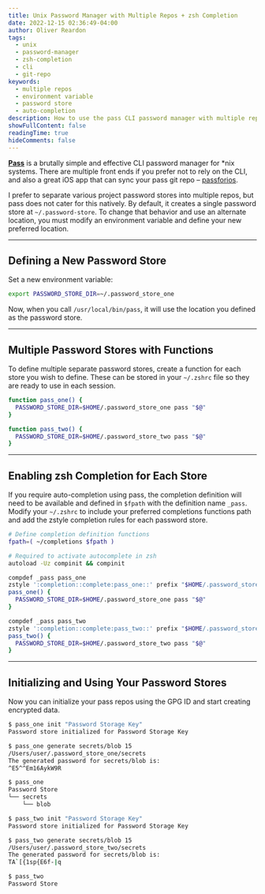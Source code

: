 ```yaml
---
title: Unix Password Manager with Multiple Repos + zsh Completion
date: 2022-12-15 02:36:49-04:00
author: Oliver Reardon
tags:
  - unix
  - password-manager
  - zsh-completion
  - cli
  - git-repo
keywords:
  - multiple repos
  - environment variable
  - password store
  - auto-completion
description: How to use the pass CLI password manager with multiple repositories and enable zsh completion for each.
showFullContent: false
readingTime: true
hideComments: false
---
```

[**Pass**](https://www.passwordstore.org/) is a brutally simple and effective CLI password manager for *nix systems. There are multiple front ends if you prefer not to rely on the CLI, and also a great iOS app that can sync your pass git repo – [passforios](https://mssun.github.io/passforios/).

I prefer to separate various project password stores into multiple repos, but pass does not cater for this natively. By default, it creates a single password store at `~/.password-store`. To change that behavior and use an alternate location, you must modify an environment variable and define your new preferred location.

---

## Defining a New Password Store

Set a new environment variable:

```sh
export PASSWORD_STORE_DIR=~/.password_store_one
```

Now, when you call `/usr/local/bin/pass`, it will use the location you defined as the password store.

---

## Multiple Password Stores with Functions

To define multiple separate password stores, create a function for each store you wish to define. These can be stored in your `~/.zshrc` file so they are ready to use in each session.

```sh
function pass_one() {
  PASSWORD_STORE_DIR=$HOME/.password_store_one pass "$@"
}

function pass_two() {
  PASSWORD_STORE_DIR=$HOME/.password_store_two pass "$@"
}
```

---

## Enabling zsh Completion for Each Store

If you require auto-completion using pass, the completion definition will need to be available and defined in `$fpath` with the definition name `_pass`.  
Modify your `~/.zshrc` to include your preferred completions functions path and add the zstyle completion rules for each password store.

```sh
# Define completion definition functions
fpath=( ~/completions $fpath )

# Required to activate autocomplete in zsh
autoload -Uz compinit && compinit

compdef _pass pass_one
zstyle ':completion::complete:pass_one::' prefix "$HOME/.password_store_one"
pass_one() {
  PASSWORD_STORE_DIR=$HOME/.password_store_one pass "$@"
}

compdef _pass pass_two
zstyle ':completion::complete:pass_two::' prefix "$HOME/.password_store_two"
pass_two() {
  PASSWORD_STORE_DIR=$HOME/.password_store_two pass "$@"
}
```

---

## Initializing and Using Your Password Stores

Now you can initialize your pass repos using the GPG ID and start creating encrypted data.

```sh
$ pass_one init "Password Storage Key"
Password store initialized for Password Storage Key

$ pass_one generate secrets/blob 15                     
/Users/user/.password_store_one/secrets
The generated password for secrets/blob is:
^E5^^Em16AykW9R

$ pass_one 
Password Store
└── secrets
    └── blob

$ pass_two init "Password Storage Key"
Password store initialized for Password Storage Key

$ pass_two generate secrets/blob 15                     
/Users/user/.password_store_two/secrets
The generated password for secrets/blob is:
TA`[{1sp{E6f-|q

$ pass_two 
Password Store
```